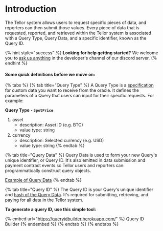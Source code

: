# Introduction

The Tellor system allows users to request specific pieces of data, and reporters can then submit those values. Every piece of data that is requested, reported, and retrieved within the Tellor system is associated with a Query Type, Query Data, and a specific identifier, known as the Query ID.

{% hint style="success" %}
**Looking for help getting started?** We welcome you to [ask us anything](https://discord.gg/n7drGjh) in the developer's channel of our discord server. &#x20;
{% endhint %}

#### Some quick definitions before we move on:

{% tabs %}
{% tab title="Query Type" %}
A Query Type is a [specification](https://github.com/tellor-io/dataSpecs) for custom data you want to receive from the oracle. It defines the parameters of a Query that users can input for their specific requests. For example:

**Query Type - `SpotPrice`**

1. asset
   * description: Asset ID (e.g. BTC)
   * value type: string
2. currency
   * description: Selected currency (e.g. USD)
   * value type: string
{% endtab %}

{% tab title="Query Data" %}
Query Data is used to form your new Query's unique identifier, or Query ID. It's also emitted in data submission and payment contract events so Tellor users and reporters can programmatically construct query objects.

[Example of Query Data](https://app.gitbook.com/s/tcQlo49FAqTaOimNOz0X/getting-data/creating-a-query#example-querydata-and-queryid)
{% endtab %}

{% tab title="Query ID" %}
The Query ID is your Query's unique identifier and [hash of the Query Data](creating-a-query.md#example-querydata-and-queryid). It's required for submitting, retrieving, and paying for all data in the Tellor system.

**To generate a query ID, use this simple tool:**

{% embed url="https://queryidbuilder.herokuapp.com/" %}
Query ID Builder
{% endembed %}
{% endtab %}
{% endtabs %}

